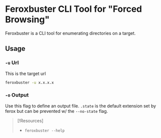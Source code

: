 
# Feroxbuster CLI Tool for "Forced Browsing"
Feroxbuster is a CLI tool for enumerating directories on a target.
## Usage
### `-u` Url
This is the target url
```bash
feroxbuster -u x.x.x.x
```
### `-o` Output
Use this flag to define an output file. `.state` is the default extension set by ferox but can be prevented w/ the `--no-state` flag.
> [!Resources]
> - `feroxbuster --help`

